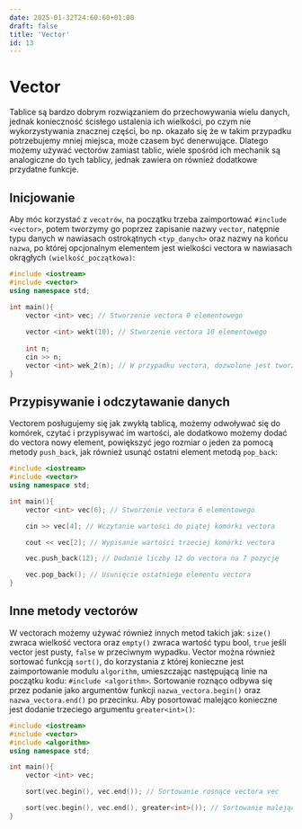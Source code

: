 ```yaml
---
date: 2025-01-32T24:60:60+01:00
draft: false
title: 'Vector'
id: 13
---
```

# Vector
Tablice są bardzo dobrym rozwiązaniem do przechowywania wielu danych, jednak konieczność ścisłego ustalenia ich wielkości, po czym nie wykorzystywania znacznej części, bo np. okazało się że w takim przypadku potrzebujemy mniej miejsca, może czasem być denerwujące. Dlatego możemy używać vectorów zamiast tablic, wiele spośród ich mechanik są analogiczne do tych tablicy, jednak zawiera on również dodatkowe przydatne funkcje.

## Inicjowanie
Aby móc korzystać z `vecotrów`, na początku trzeba zaimportować `#include <vector>`, potem tworzymy go poprzez zapisanie nazwy `vector`, natępnie typu danych w nawiasach ostrokątnych `<typ_danych>` oraz nazwy na końcu `nazwa`, po której opcjonalnym elementem jest wielkości vectora w nawiasach okrągłych `(wielkość_początkowa)`:
```cpp
#include <iostream>
#include <vector>
using namespace std;

int main(){
    vector <int> vec; // Stworzenie vectora 0 elementowego
    
    vector <int> wekt(10); // Stworzenie vectora 10 elementowego
    
    int n;
    cin >> n;
    vector <int> wek_2(n); // W przypadku vectora, dozwolone jest tworzenie go o wielkości dostarczonej do programu dopiero w czasie jego działania
}
```
## Przypisywanie i odczytawanie danych
Vectorem posługujemy się jak zwykłą tablicą, możemy odwoływać się do komórek, czytać i przypisywać im wartości, ale dodatkowo możemy dodać do vectora nowy element, powiększyć jego rozmiar o jeden za pomocą metody `push_back`, jak również usunąć ostatni element metodą `pop_back`:
```cpp
#include <iostream>
#include <vector>
using namespace std;

int main(){
    vector <int> vec(6); // Stworzenie vectora 6 elementowego

    cin >> vec[4]; // Wczytanie wartości do piątej komórki vectora

    cout << vec[2]; // Wypisanie wartości trzeciej komórki vectora

    vec.push_back(12); // Dodanie liczby 12 do vectora na 7 pozycję

    vec.pop_back(); // Usunięcie ostatniego elementu vectora   
}
```

## Inne metody vectorów
W vectorach możemy używać również innych metod takich jak: `size()` zwraca wielkość vectora oraz `empty()` zwraca wartość typu bool, `true` jeśli vector jest pusty, `false` w przeciwnym wypadku. Vector można również sortować funkcją `sort()`, do korzystania z której konieczne jest zaimportowanie modulu `algorithm`, umieszczając następującą linie na początku kodu: `#include <algorithm>`. Sortowanie roznąco odbywa się przez podanie jako argumentów funkcji `nazwa_vectora.begin()` oraz `nazwa_vectora.end()` po przecinku. Aby posortować malejąco konieczne jest dodanie trzeciego argumentu `greater<int>()`:

```cpp
#include <iostream>
#include <vector>
#include <algorithm>
using namespace std;

int main(){
    vector <int> vec;

    sort(vec.begin(), vec.end()); // Sortowanie rosnące vectora vec

    sort(vec.begin(), vec.end(), greater<int>()); // Sortowanie malejące vectora vec
}
``` 
